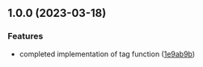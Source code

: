 ## 1.0.0 (2023-03-18)


### Features

* completed implementation of tag function ([1e9ab9b](https://github.com/goldenpathtechnologies/tagged-classnames/commit/1e9ab9b583062d1f35f5b3b1a4f34df7739c5bf5))
